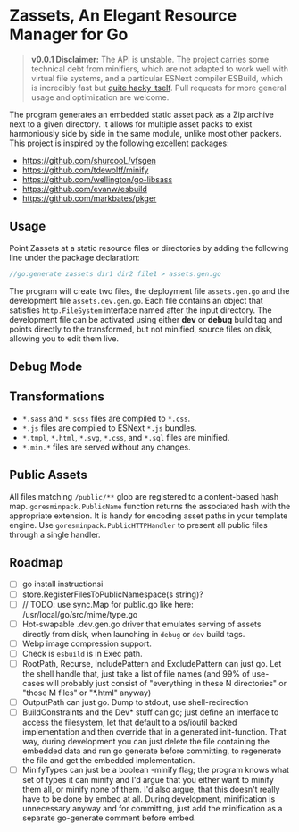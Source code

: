 # Zassets, An Elegant Resource Manager for Go
> **v0.0.1 Disclaimer:** The API is unstable. The project carries some technical debt from minifiers, which are not adapted to work well with virtual file systems, and a particular ESNext compiler ESBuild, which is incredibly fast but [quite hacky itself](https://github.com/evanw/esbuild/issues/13#issuecomment-587111778). Pull requests for more general usage and optimization are welcome.

The program generates an embedded static asset pack as a Zip archive next to a given directory. It allows for multiple asset packs to exist harmoniously side by side in the same module, unlike most other packers. This project is inspired by the following excellent packages:

- https://github.com/shurcooL/vfsgen
- https://github.com/tdewolff/minify
- https://github.com/wellington/go-libsass
- https://github.com/evanw/esbuild
- https://github.com/markbates/pkger

## Usage
Point Zassets at a static resource files or directories by adding the following line under the package declaration:

``` go
//go:generate zassets dir1 dir2 file1 > assets.gen.go
```

The program will create two files, the deployment file `assets.gen.go` and the development file `assets.dev.gen.go`. Each file contains an object that satisfies `http.FileSystem` interface named after the input directory. The development file can be activated using either **dev** or **debug** build tag and points directly to the transformed, but not minified, source files on disk, allowing you to edit them live.

## Debug Mode

## Transformations
- `*.sass` and `*.scss` files are compiled to `*.css`.
- `*.js` files are compiled to ESNext `*.js` bundles.
- `*.tmpl`, `*.html`, `*.svg`, `*.css`, and `*.sql` files are minified.
- `*.min.*` files are served without any changes.

## Public Assets
All files matching `/public/**` glob are registered to a content-based hash map. `goresminpack.PublicName` function returns the associated hash with the appropriate extension. It is handy for encoding asset paths in your template engine. Use `goresminpack.PublicHTTPHandler` to present all public files through a single handler.

## Roadmap
- [ ] go install instructionsi
- [ ] store.RegisterFilesToPublicNamespace(s string)?
- [ ] // TODO: use sync.Map for public.go like here: /usr/local/go/src/mime/type.go
- [ ] Hot-swapable <directory>.dev.gen.go driver that emulates serving of assets directly from disk, when launching in `debug` or `dev` build tags.
- [ ] Webp image compression support.
- [ ] Check is `esbuild` is in Exec path.
- [ ] RootPath, Recurse, IncludePattern and ExcludePattern can just go. Let the shell handle that, just take a list of file names (and 99% of use-cases will probably just consist of "everything in these N directories" or "those M files" or "*.html" anyway)
- [ ] OutputPath can just go. Dump to stdout, use shell-redirection
- [ ] BuildConstraints and the Dev* stuff can go; just define an interface to access the filesystem, let that default to a os/ioutil backed implementation and then override that in a generated init-function. That way, during development you can just delete the file containing the embedded data and run go generate before committing, to regenerate the file and get the embedded implementation.
- [ ] MinifyTypes can just be a boolean -minify flag; the program knows what set of types it can minify and I'd argue that you either want to minify them all, or minify none of them. I'd also argue, that this doesn't really have to be done by embed at all. During development, minification is unnecessary anyway and for committing, just add the minification as a separate go-generate comment before embed.

<!-- [bulma]: https://github.com/jgthms/bulma -->
